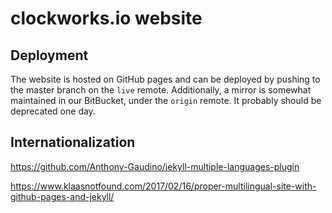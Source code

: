 # clockworks.io website

## Deployment

The website is hosted on GitHub pages and can be deployed by pushing
to the master branch on the `live` remote. Additionally, a mirror is
somewhat maintained in our BitBucket, under the `origin` remote. It
probably should be deprecated one day.

## Internationalization

https://github.com/Anthony-Gaudino/jekyll-multiple-languages-plugin

https://www.klaasnotfound.com/2017/02/16/proper-multilingual-site-with-github-pages-and-jekyll/
